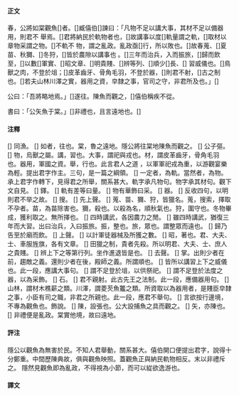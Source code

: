 #### 正文

春，公將如棠觀魚[]者。[]臧僖伯[]諫曰：「凡物不足以講大事，其材不足以備器用，則君不
舉焉。[]君將納民於軌物者也，[]故講事以度[]軌量謂之軌，[]取材以章物采謂之物。[]不軌不
物，謂之亂政。亂政亟[]行，所以敗也。[]故春蒐、[]夏苗、秋獮、[]冬狩，[]皆於農隙以講事也
。[]三年而治兵，入而振旅，[]歸而飲至，[]以數[]軍實、[]昭文章、[]明貴賤、[]辨等列、[]順少[]長、[]
習威儀也。[]鳥獸之肉，不登於俎；[]皮革齒牙、骨角毛羽，不登於器，[]則君不射，[]古之制
也。[]若夫山林川澤之實，器用之資，皁隸之事，官司之守，非君所及也。」[]

公曰：「吾將略地焉。」[]遂往。陳魚而觀之，[]僖伯稱疾不從。

書曰：「公矢魚于棠。」[]非禮也，且言遠地也。[]



#### 注釋

[] 同漁。
[] 如者，往也。棠，魯之遠地。隱公將往棠地陳魚而觀之。
[] 公子彄。
[] 物，烏獸之屬。講，習也。大事，謂祀與戎也。材，謂皮革齒牙，骨角毛羽也。器用，軍國之資。舉，行也。此言君人之道 ，以軍軍祀戎為重，以游觀宴樂為輕。提出君字作主。三句，是一篇之綱領。
[] 一定者，為軌。當然者，為物。承上君字作轉下，見得君之所舉，關系甚大。軌字承凡物句。物字承其材句。觀下文自見。
[] 鐸。
[] 軌有差等曰量。
[] 物有華飾曰采。
[] 器。
[] 反收四句，以明則君不举之故。
[] 搜。
[] 先上聲。
[] 蒐、苗、獮、狩，皆獵名。蒐，搜索，擇取不孕者。苗，為苗除害也。獮，殺也。以殺為名，順秋氣也。狩，圍守也。冬物畢成，獲利取之。無所擇也。
[] 四時講武，各因農力之閒。
[] 雖四時講武，猶復三年而大習。出曰治兵，入曰振旅。振，整也。旅，眾也。謂整眾而遠也。
[] 歸乃告至於廟而飲。
[] 上聲。
[] 以計軍徒器械及所獲之數。
[] 昭，著也。君、大夫、士、車服旌旗，各有文章。
[] 田獵之制，貴者先殺。所以明君、大夫、士、庶人之貴賤。
[] 辨上下之等第行列。坐作進退皆是也。
[] 去聲。
[] 掌。出則少者在前，趨敵之義。還則少者在後，殿師之義。所謂順也。
[] 皆所以講習上下之威儀也。此一段，應講大事句。
[] 謂不足登於俎，以供祭祀。
[] 謂不足登於法度之器，以為采飾。
[] 石。
[] 君不親射。此古先王之法制。此一段，應備器用句。
[] 山林，謂材木樵薪之類。川澤，謂菱芡魚龞之類。所資取以為器用者，是賤臣皁隸之事，小臣有司之職，非君之所親也。此一段，應君不舉句。
[] 言欲按行邊境，不專為觀魚也。飾說。
[] 陳，設張也。公大設捕魚之具而觀之。
[] 矢，亦陳也。
[] 非禮便是亂政。棠實他境，故曰遠地。



#### 評注

隱公以觀魚為無害於民。不知人君舉動，關系甚大。僖伯開口便提出君字，說得十分鄭重。中間歷陳典故，俱與觀魚映照。蓋觀魚正與納民軌物相反。末以非禮斥之。
隱然見觀魚即為亂政，不得視為小節，而可以緃欲逸游也。



#### 譯文



